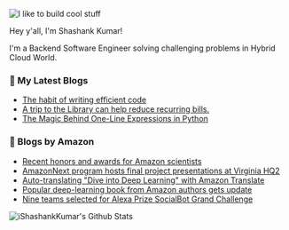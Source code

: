 ![I like to build cool stuff](https://res.cloudinary.com/dt8g3rhcy/image/upload/v1595929574/i_like_to_build_cool_shit._1_nzbwjh.png)

Hey y'all, I'm Shashank Kumar! 

I'm a Backend Software Engineer solving challenging problems in Hybrid Cloud World.

### 📕 My Latest Blogs
<!-- BLOG-POST-LIST:START -->
- [The habit of writing efficient code](https://medium.com/@ishashankkumar/the-habit-of-writing-efficient-code-153b05f04269?source=rss-d24dda280d5f------2)
- [A trip to the Library can help reduce recurring bills.](https://medium.com/swlh/a-trip-to-the-library-can-help-reduce-recurring-bills-23bca495cdf5?source=rss-d24dda280d5f------2)
- [The Magic Behind One-Line Expressions in Python](https://medium.com/swlh/the-magic-behind-one-line-expressions-in-python-816c10180c5c?source=rss-d24dda280d5f------2)
<!-- BLOG-POST-LIST:END -->

### 📕 Blogs by Amazon
<!-- AMAZON-BLOG-POST-LIST:START -->
- [Recent honors and awards for Amazon scientists](https://www.amazon.science/latest-news/recent-honors-and-awards-for-amazon-scientists-december-2022)
- [AmazonNext program hosts final project presentations at Virginia HQ2](https://www.amazon.science/academic-engagements/amazonnext-program-hosts-final-project-presentations-at-virginia-hq2)
- [Auto-translating &quot;Dive into Deep Learning&quot; with Amazon Translate](https://www.amazon.science/blog/auto-machine-translation-and-synchronization-for-dive-into-deep-learning)
- [Popular deep-learning book from Amazon authors gets update](https://www.amazon.science/latest-news/popular-deep-learning-book-from-amazon-authors-gets-update)
- [Nine teams selected for Alexa Prize SocialBot Grand Challenge](https://www.amazon.science/alexa-prize/nine-teams-selected-for-alexa-prize-socialbot-grand-challenge)
<!-- AMAZON-BLOG-POST-LIST:END -->



<img align="center" alt="iShashankKumar's Github Stats" src="https://github-readme-stats.vercel.app/api?username=ishashankkumar&show_icons=true&hide_border=true" />
